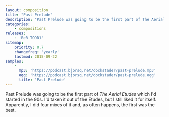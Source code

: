 ```yaml
---
layout: composition
title: "Past Prelude"
description: "Past Prelude was going to be the first part of The Aerial Etudes which I'd started in the 90s. I'd taken it out of the Etudes, but I still liked it for itself. Apparently, I did four mixes of it and, as often happens, the first was the best."
categories:
    - compositions
releases:
    - 'ReR TODD1'
sitemap:
    priority: 0.7
    changefreq: 'yearly'
    lastmod: 2015-09-22
samples:
    - 
      mp3: 'https://podcast.bjorsq.net/dockstader/past-prelude.mp3'
      ogg: 'https://podcast.bjorsq.net/dockstader/past-prelude.ogg'
      title: 'Past Prelude'  
---
```


Past Prelude was going to be the first part of *The Aerial Etudes* which I'd started in the 90s. I'd taken it out of the Etudes, but I still liked it for itself. Apparently, I did four mixes of it and, as often happens, the first was the best.

